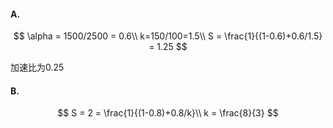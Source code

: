 #### A.

$$
\alpha = 1500/2500 = 0.6\\
k=150/100=1.5\\
S = \frac{1}{(1-0.6)+0.6/1.5} = 1.25
$$

加速比为0.25

#### B.

$$
S = 2 = \frac{1}{(1-0.8)+0.8/k}\\
k = \frac{8}{3}
$$

